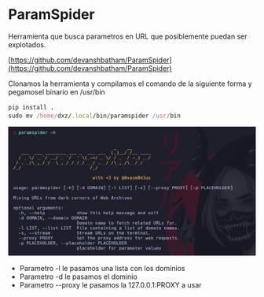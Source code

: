 # ParamSpider

Herramienta que busca parametros en URL que posiblemente puedan ser explotados.

[https://github.com/devanshbatham/ParamSpider](https://github.com/devanshbatham/ParamSpider)

Clonamos la herramienta y compilamos el comando de la siguiente forma y pegamosel binario en /usr/bin

```ruby
pip install .
sudo mv /home/dxz/.local/bin/paramspider /usr/bin
```

![label text](imgs/01.png)

* Parametro -l le pasamos una lista con los dominios
* Parametro -d le pasamos el dominio
* Parametro --proxy le pasamos la 127.0.0.1:PROXY a usar
